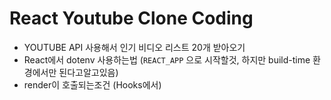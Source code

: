 # React Youtube Clone Coding

- YOUTUBE API 사용해서 인기 비디오 리스트 20개 받아오기
- React에서 dotenv 사용하는법 (`REACT_APP` 으로 시작할것, 하지만 build-time 환경에서만 된다고알고있음)
- render이 호출되는조건 (Hooks에서)
